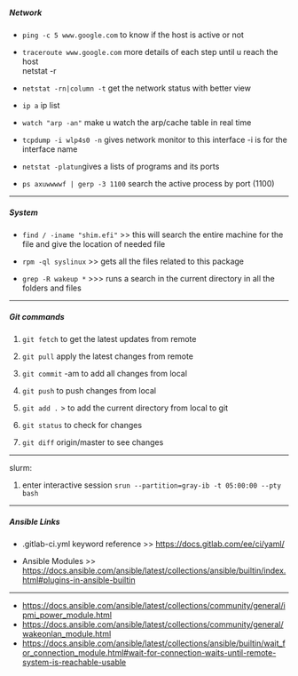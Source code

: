##### Network
- `ping -c 5 www.google.com`  to know if the host is active or not
- `traceroute www.google.com`  more details of each step until u reach the host           
netstat -r

- `netstat -rn|column -t` get the network status with better view

- `ip a` ip list

- `watch "arp -an"` make u watch the arp/cache table in real time

- `tcpdump -i wlp4s0 -n`    gives network monitor to this interface -i is for the interface name

- `netstat -platun`gives a lists of programs and its ports

- `ps axuwwwwf | gerp -3 1100` search the active process by port (1100) 



-----
##### System
* `find / -iname "shim.efi"` >> this will search the entire machine for the file and give the location of needed file

- `rpm -ql syslinux` >> gets all the files related to this package

- `grep -R wakeup *` >>> runs a search in the current directory in all the folders and files


-----
##### Git commands
1. `git fetch` to get the latest updates from remote
2. `git pull` apply the latest changes from remote
3. `git commit` -am to add all changes from local
4. `git push` to push changes from local

5. `git add .` > to add the current directory from local to git
6. `git status` to check for changes
7. `git diff` origin/master to see changes 

-------------------------------------------
slurm:
1. enter interactive session  `srun --partition=gray-ib -t 05:00:00 --pty bash`



----
##### Ansible Links
- .gitlab-ci.yml keyword reference >> https://docs.gitlab.com/ee/ci/yaml/

- Ansible Modules >>  https://docs.ansible.com/ansible/latest/collections/ansible/builtin/index.html#plugins-in-ansible-builtin

---------------------------------------------------
 - https://docs.ansible.com/ansible/latest/collections/community/general/ipmi_power_module.html
 - https://docs.ansible.com/ansible/latest/collections/community/general/wakeonlan_module.html
 - https://docs.ansible.com/ansible/latest/collections/ansible/builtin/wait_for_connection_module.html#wait-for-connection-waits-until-remote-system-is-reachable-usable
